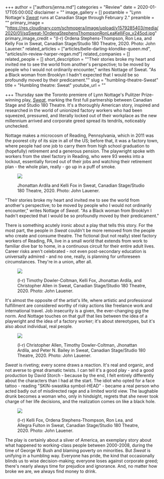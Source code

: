 +++
author = ["authors/jenna.md"]
categories = "Review"
date = 2020-01-17T05:00:00Z
disclaimer = ""
image_gallery = []
postamble = "Lynn Nottage's [_Sweat_](https://www.canadianstage.com/online/default.asp?doWork::WScontent::loadArticle=Load&BOparam::WScontent::loadArticle::article_id=B6AF1B73-8599-4F2C-9C99-0DCE81639A9A) runs at Canadian Stage through February 2."
preamble = ""
primary_image = "https://res.cloudinary.com/schmopera/image/upload/v1579285403/media/2020/01/sqSweat-1OrdenaStephensThompsonRonLeaKelliFox_y245od.jpg"
primary_image_credit = "(l-r) Ordena Stephens-Thompson, Ron Lea, and Kelly Fox in Sweat, Canadian Stage/Studio 180 Theatre, 2020. Photo: John Lauener."
related_articles = ["articles/belle-darling-klondike-queen.md", "articles/in-review-harper-regan.md"]
related_companies = []
related_people = []
short_description = "\"Their stories broke my heart and invited me to see the world from another's perspective; to be moved by people who I would not ordinarily encounter,\" writes Nottage of Sweat. \"As a Black woman from Brooklyn I hadn't expected that I would be so profoundly moved by their predicament.\""
slug = "humbling-theatre-Sweat"
title = "Humbling theatre: Sweat"
youtube_url = ""

+++
Thursday saw the Toronto premiere of Lynn Nottage's Pulitzer Prize-winning play, [_Sweat_](https://www.canadianstage.com/online/default.asp?doWork::WScontent::loadArticle=Load&BOparam::WScontent::loadArticle::article_id=B6AF1B73-8599-4F2C-9C99-0DCE81639A9A), marking the first full partnership between Canadian Stage and Studio 180 Theatre. It's a thoroughly American story, inspired and researched in the world of unionized factory workers who had been squeezed, pressured, and literally locked out of their workplace as the new millennium arrived and corporate greed spread its tendrils, noticeably unchecked.

Nottage makes a microcosm of Reading, Pennsylvania, which in 2011 was the poorest city of its size in all of the US; before that, it was a factory town, where people had one job to carry them from high school graduation to (hopefully) retirement and a generous pension. The playwright spoke with workers from the steel factory in Reading, who were 93 weeks into a lockout, essentially forced out of their jobs and watching their retirement plan - the whole plan, really - go up in a puff of smoke.

<figure data-type="image">

![](https://res.cloudinary.com/schmopera/image/upload/v1579285564/media/2020/01/Sweat3-JhonattanArdilaKelliFox_npkxxj.jpg)

<figcaption>Jhonattan Ardila and Kelli Fox in Sweat, Canadian Stage/Studio 180 Theatre, 2020. Photo: John Lauener.</figcaption>  
</figure>

"Their stories broke my heart and invited me to see the world from another's perspective; to be moved by people who I would not ordinarily encounter," writes Nottage of _Sweat_. "As a Black woman from Brooklyn I hadn't expected that I would be so profoundly moved by their predicament."

There is something acutely ironic about a play that tells this story. For the most part, the people in _Sweat_ couldn't be more removed from the people who create and consume theatre. The fictional (but not really) steel factory workers of Reading, PA, live in a small world that extends from work to familiar dive bar to home, in a continuous circuit for their entire adult lives. Career risks aren't celebrated - not even post-secondary education is universally admired - and no one, really, is planning for unforeseen circumstances. They're in a union, after all.

<figure data-type="image">

![](https://res.cloudinary.com/schmopera/image/upload/v1579285633/media/2020/01/Sweat8-TimothyDowleColtmanKelliFoxJhonattanArdilaChristopherAllen_qj2i58.jpg)

<figcaption>(l-r) Timothy Dowler-Coltman, Kelli Fox, Jhonattan Ardila, and Christopher Allen in Sweat, Canadian Stage/Studio 180 Theatre, 2020. Photo: John Lauener.</figcaption>  
</figure>

It's almost the opposite of the artist's life, where artistic and professional fulfillment are considered worthy of risky actions like freelance work and international travel. Job insecurity is a given, the ever-changing gig the norm. And Nottage touches on that gulf that lies between the idea of a playwright and the idea of a factory worker; it's about stereotypes, but it's also about individual, real people.

<figure data-type="image">

![](https://res.cloudinary.com/schmopera/image/upload/v1579285678/media/2020/01/Sweat9-ChristopherAllenTimothyDowlerColtmanJhonattanArdilaPeterN_xdmul8.jpg)

<figcaption>(l-r) Christopher Allen, Timothy Dowler-Coltman, Jhonattan Ardila, and Peter N. Bailey in Sweat, Canadian Stage/Studio 180 Theatre, 2020. Photo: John Lauener.</figcaption>  
</figure>

_Sweat_ is riveting; every scene draws a reaction. It's real and organic, and not averse to great dramatic twists. I can tell it's a good play - and a good production by David Storch - because by the end, I felt entirely differently about the characters than I had at the start. The idiot who opted for a face tattoo - reading "SKIN-swastika symbol-HEAD" - became a real person who acted badly out of misdirected rage and a limited world view. The laughable drunk becomes a woman who, only in hindsight, regrets that she never took charge of her life decisions, and the realization comes on like a black hole.

<figure data-type="image">

![](https://res.cloudinary.com/schmopera/image/upload/v1579285703/media/2020/01/Sweat10-KelliFoxOrdenaStephensThompsonRonLeaAllegraFulton_rqb541.jpg)

<figcaption>(l-r) Kelli Fox, Ordena Stephens-Thompson, Ron Lea, and Allegra Fulton in Sweat, Canadian Stage/Studio 180 Theatre, 2020. Photo: John Lauener.</figcaption>  
</figure>

The play is certainly about a sliver of America, an exemplary story about what happened to working-class people between 2000-2008, during the time of George W. Bush and blaming poverty on minorities. But _Sweat_ is unifying in a humbling way. Everyone has pride, the kind that occasionally blinds us to wise decision-making; everyone loses against corporate greed; there's nearly always time for prejudice and ignorance. And, no matter how broke we are, we always find money to drink.
